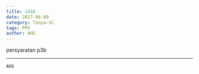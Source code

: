 ```yaml
---
title: 1416
date: 2017-06-09
category: Tanya-SC
tags: PPh
author: AHS
---
```


persyaratan p3b

---



`AHS`
